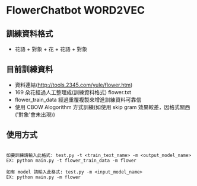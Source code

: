 # FlowerChatbot WORD2VEC

## 訓練資料格式
* 花語 + 對象 + 花 + 花語 + 對象

## 目前訓練資料
* 資料連結(http://tools.2345.com/yule/flower.htm)
* 169 朵花經過人工整理成(訓練資料格式) flower.txt
* flower_train_data 經過重覆複製來增進訓練資料可靠信
* 使用 CBOW Alogorithm 方式訓練(如使用 skip gram 效果較差，因格式關西('對象'會未出現))


## 使用方式
```

如要訓練請輸入此格式: test.py -t <train_text_name> -m <output_model_name>
EX: python main.py -t flower_train_data -m flower

如有 model 請輸入此格式: test.py -m <input_model_name>
EX: python main.py -m flower

```
